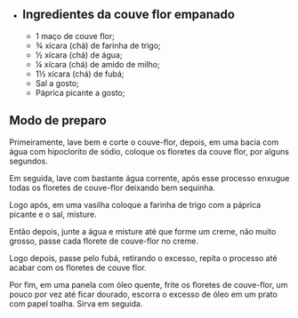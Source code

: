 - ## **Ingredientes da couve flor empanado**

  - 1 maço de couve flor;
  - ¾ xícara (chá) de farinha de trigo;
  - ½ xícara (chá) de água;
  - ¼ xícara (chá) de amido de milho;
  - 1½ xícara (chá) de fubá;
  - Sal a gosto;
  - Páprica picante a gosto;

## **Modo de preparo**

Primeiramente, lave bem e corte o couve-flor, depois, em uma bacia com água com hipoclorito de sódio, coloque os floretes da couve flor, por alguns segundos.

Em seguida, lave com bastante água corrente, após esse processo enxugue todas os floretes de couve-flor deixando bem sequinha.

Logo após, em uma vasilha coloque a farinha de trigo com a páprica picante e o sal, misture.

Então depois, junte a água e misture até que forme um creme, não muito grosso, passe cada florete de couve-flor no creme.

Logo depois, passe pelo fubá, retirando o excesso, repita o processo até acabar com os floretes de couve flor.

Por fim, em uma panela com óleo quente, frite os floretes de couve-flor, um pouco por vez até ficar dourado, escorra o excesso de óleo em um prato com papel toalha. Sirva em seguida.